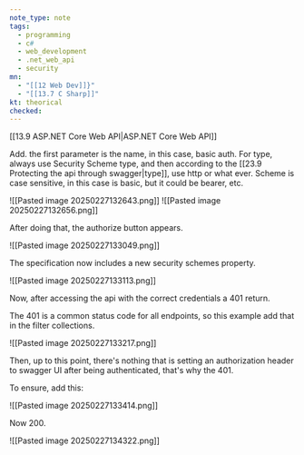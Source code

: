 ```yaml
---
note_type: note
tags:
  - programming
  - c#
  - web_development
  - .net_web_api
  - security
mn:
  - "[[12 Web Dev]]}"
  - "[[13.7 C Sharp]]"
kt: theorical
checked:
---
```

[[13.9 ASP.NET Core Web API|ASP.NET Core Web API]]

Add. the first parameter is the name, in this case, basic auth. For type, always use Security Scheme type, and then according to the [[23.9 Protecting the api through swagger|type]], use http or what ever. Scheme is case sensitive, in this case is basic, but it could be bearer, etc. 

![[Pasted image 20250227132643.png]]
![[Pasted image 20250227132656.png]]

After doing that, the authorize button appears.

![[Pasted image 20250227133049.png]]

The specification now includes a new security schemes property.

![[Pasted image 20250227133113.png]]

Now, after accessing the api with the correct credentials a 401 return.

The 401 is a common status code for all endpoints, so this example add that in the filter collections.

![[Pasted image 20250227133217.png]]

Then, up to this point, there's nothing that is setting an authorization header to swagger UI after being authenticated, that's why the 401.

To ensure,  add this:


![[Pasted image 20250227133414.png]]

Now 200.

![[Pasted image 20250227134322.png]]

